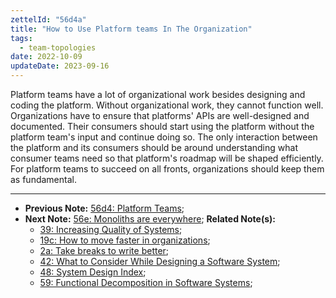 ```yaml
---
zettelId: "56d4a"
title: "How to Use Platform teams In The Organization"
tags:
  - team-topologies
date: 2022-10-09
updateDate: 2023-09-16
---
```


Platform teams have a lot of organizational work besides designing and coding the platform. Without organizational work, they cannot function well. Organizations have to ensure that platforms' APIs are well-designed and documented. Their consumers should start using the platform without the platform team's input and continue doing so. The only interaction between the platform and its consumers should be around understanding what consumer teams need so that platform's roadmap will be shaped efficiently. For platform teams to succeed on all fronts, organizations should keep them as fundamental.

---

- **Previous Note:** [56d4: Platform Teams](/notes/56d4/);
- **Next Note:** [56e: Monoliths are everywhere](/notes/56e/);
**Related Note(s):**
  - [39: Increasing Quality of Systems](/notes/39/);
  - [19c: How to move faster in organizations](/notes/19c/);
  - [2a: Take breaks to write better](/notes/2a/);
  - [42: What to Consider While Designing a Software System](/notes/42/);
  - [48: System Design Index](/notes/48/);
  - [59: Functional Decomposition in Software Systems](/notes/59/);

